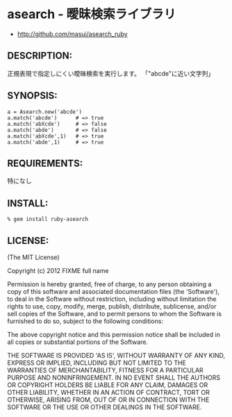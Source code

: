 # asearch - 曖昧検索ライブラリ

* http://github.com/masui/asearch_ruby

## DESCRIPTION:

正規表現で指定しにくい曖昧検索を実行します。
「"abcde"に近い文字列」

## SYNOPSIS:

    a = Asearch.new('abcde')
    a.match('abcde')      # => true
    a.match('abXcde')     # => false
    a.match('abde')       # => false
    a.match('abXcde',1)   # => true
    a.match('abde',1)     # => true

## REQUIREMENTS:

特になし

## INSTALL:

    % gem install ruby-asearch

## LICENSE:

(The MIT License)

Copyright (c) 2012 FIXME full name

Permission is hereby granted, free of charge, to any person obtaining
a copy of this software and associated documentation files (the
'Software'), to deal in the Software without restriction, including
without limitation the rights to use, copy, modify, merge, publish,
distribute, sublicense, and/or sell copies of the Software, and to
permit persons to whom the Software is furnished to do so, subject to
the following conditions:

The above copyright notice and this permission notice shall be
included in all copies or substantial portions of the Software.

THE SOFTWARE IS PROVIDED 'AS IS', WITHOUT WARRANTY OF ANY KIND,
EXPRESS OR IMPLIED, INCLUDING BUT NOT LIMITED TO THE WARRANTIES OF
MERCHANTABILITY, FITNESS FOR A PARTICULAR PURPOSE AND NONINFRINGEMENT.
IN NO EVENT SHALL THE AUTHORS OR COPYRIGHT HOLDERS BE LIABLE FOR ANY
CLAIM, DAMAGES OR OTHER LIABILITY, WHETHER IN AN ACTION OF CONTRACT,
TORT OR OTHERWISE, ARISING FROM, OUT OF OR IN CONNECTION WITH THE
SOFTWARE OR THE USE OR OTHER DEALINGS IN THE SOFTWARE.